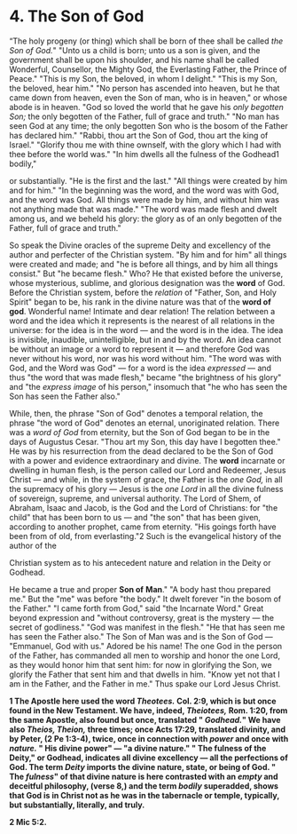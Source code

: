 # 4. The Son of God

“The holy progeny (or thing) which shall be born of thee shall be called *the Son of God.*" "Unto us a child is born; unto us a son is given,  and  the  government  shall  be  upon  his  shoulder,  and  his name shall be called Wonderful, Counsellor, the Mighty God, the Everlasting  Father,  the  Prince  of  Peace."  "This  is  my  Son,  the beloved, in whom I delight." "This is my Son, the beloved, hear him." "No person has ascended into heaven, but he that came down from heaven, even the Son of man, who is in heaven," or whose abode is in heaven. "God so loved the world that he gave his *only begotten Son;* the only begotten of the Father, full of grace and truth." "No man has seen God at any time; the only begotten Son who is the bosom of the Father has declared him." "Rabbi, thou art the Son of God, thou art the king of Israel." "Glorify thou me with thine ownself, with  the glory which  I had with thee before the world was." "In him dwells all the fulness of the Godhead1 bodily," 

or substantially. "He is  the first  and the last." "All things were created by him and for him." "In the beginning was the word, and the word was with God, and the word was God. All things were made by him, and without him was not anything made that was made." "The word was made flesh and dwelt among us, and we beheld his glory: the glory as of an only begotten of the Father, full of grace and truth." 

So speak the Divine oracles of the supreme Deity and excellency of the author and perfecter of the Christian system. "By him and for him" all things were created and made; and "he is before all things,  and  by  him  all  things  consist."  But  "he  became  flesh." Who?  He  that  existed  before  the  universe,  whose  mysterious, sublime, and glorious designation was the **word** of God. Before the Christian system, before the  *relation* of "Father, Son, and Holy Spirit" began to be, his rank in the divine nature was that of the **word of god**. Wonderful name! Intimate and dear relation! The relation between a word and the idea which it represents is the nearest  of  all  relations  in  the  universe:  for  the  idea  is  in  the word — and the word is in the idea. The idea is invisible, inaudible, unintelligible, but in and by the word. An idea cannot be without an image or a word to represent it — and therefore God was never without his word, nor was his word without him. "The word was with  God,  and  the  Word  was  God" — for  a  word  is  the  idea *expressed* — and thus "the word that was made flesh," became "the brightness of his  glory" and "the  *express image* of his person," insomuch that "he who has seen the Son has seen the Father also." 

While, then, the phrase "Son of God" denotes a temporal relation, the  phrase  "the  word  of  God"  denotes  an  eternal,  unoriginated relation. There was a *word of God* from eternity, but the Son of God began to be in the days of Augustus Cesar. "Thou art my Son, this day have I begotten thee." He was by his resurrection from the dead declared to be the Son of God with a power and evidence extraordinary  and  divine.  The  **word**  incarnate  or  dwelling  in human flesh, is the person called our Lord and Redeemer, Jesus Christ — and while, in the system of grace, the Father is the  *one God,* in all the supremacy of his glory — Jesus is the *one Lord* in all the divine fulness of sovereign, supreme, and universal authority. The Lord of Shem, of Abraham, Isaac and Jacob, is the God and the Lord of Christians: for "the child" that has been born to us — and "the son" that has been given, according to another prophet, came from  eternity.  "His  goings  forth  have  been  from  of  old,  from everlasting."2 Such is the evangelical history of the author of the 

Christian system as to  his antecedent nature and relation in the Deity or Godhead. 

He became a true and proper **Son of** **Man**." "A body hast thou prepared me." But the "me" was before "the body." It dwelt forever "in the bosom of the Father." "I came forth from God," said "the Incarnate  Word."  Great  beyond  expression  and  "without controversy, great is the mystery — the secret of godliness." "God was  manifest  in  the  flesh."  "He  that  has  seen  me  has  seen  the Father  also."  The  Son  of  Man  was  and  is  the  Son  of God — "Emmanuel, God with us." Adored be his name! The one God  in  the  person  of  the  Father,  has  commanded  all  men  to worship and honor the one Lord, as they would honor him that sent him: for now in glorifying the Son, we glorify the Father that sent him and that dwells in him. "Know yet not that I am in the Father, and the Father in me." Thus spake our Lord Jesus Christ. 

**1 The Apostle here used the word *Theotees.* Col. 2:9, which is but once found in the New Testament. We have, indeed, *Theiotees,* Rom.  1:20,  from  the  same  Apostle,  also  found  but  once, translated  "  *Godhead.*"  We  have  also  *Theios,  Theion,*  three times; once Acts 17:29, translated divinity, and by Peter, (2 Pe 1:3-4),  twice,  once  in  connection  with  *power*  and  once  with *nature.* " His divine power" — "a divine nature." " The fulness of the Deity," or Godhead, indicates all divine excellency — all the perfections of God. The term *Deity* imports the divine nature, state, or being of God. " The *fulness*" of that divine nature is here contrasted with an *empty* and deceitful philosophy, (verse 8,) and the term *bodily* superadded, shows that God is in Christ not  as  he  was  in  the  tabernacle  or  temple,  typically,  but substantially, literally, and truly.**  

**2 Mic 5:2.** 
